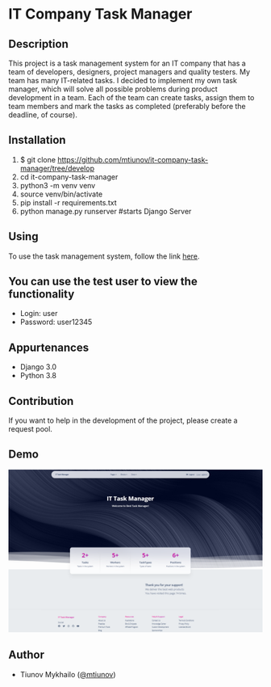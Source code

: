 # IT Company Task Manager

## Description

This project is a task management system for an IT company that has a team of developers, designers, project managers and quality testers. My team has many IT-related tasks. I decided to implement my own task manager, which will solve all possible problems during product development in a team. Each of the team can create tasks, assign them to team members and mark the tasks as completed (preferably before the deadline, of course).

## Installation

1. $ git clone https://github.com/mtiunov/it-company-task-manager/tree/develop
2. cd it-company-task-manager
3. python3 -m venv venv
4. source venv/bin/activate
5. pip install -r requirements.txt
6. python manage.py runserver #starts Django Server

## Using

To use the task management system, follow the link [here](https://task-manager-f5qd.onrender.com).

## You can use the test user to view the functionality

- Login: user
- Password: user12345

## Appurtenances

- Django 3.0
- Python 3.8

## Contribution

If you want to help in the development of the project, please create a request pool.

## Demo

![Website Interface](demo.png)

## Author

- Tiunov Mykhailo ([@mtiunov](https://github.com/mtiunov/it-company-task-manager/tree/develop))